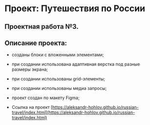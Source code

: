 # Проект: Путешествия по России
## Проектная работа №3.
## Описание проекта:
* созданы блоки с вложенными элементами;
* при создании использована адаптивная верстка под разные размеры экрана;
* при создании использованы grid-элементы;
* при создании использованы медиа запросы;
* проект создан по макету Figma;

* Ссылка на проект [https://aleksandr-hohlov.github.io/russian-travel/index.html](https://aleksandr-hohlov.github.io/russian-travel/index.html)
